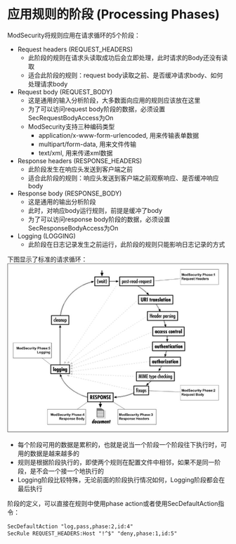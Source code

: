 # 应用规则的阶段 (Processing Phases)

ModSecurity将规则应用在请求循环的5个阶段：
  + Request headers (REQUEST_HEADERS)
    + 此阶段的规则在请求头读取成功后会立即处理，此时请求的Body还没有读取
    + 适合此阶段的规则：request body读取之前、是否缓冲请求body、如何处理请求body
  + Request body (REQUEST_BODY)
    + 这是通用的输入分析阶段，大多数面向应用的规则应该放在这里
    + 为了可以访问request body阶段的数据，必须设置SecRequestBodyAccess为On
    + ModSecurity支持三种编码类型
      + application/x-www-form-urlencoded, 用来传输表单数据
      + multipart/form-data, 用来文件传输
      + text/xml, 用来传递xml数据
  + Response headers (RESPONSE_HEADERS)
    + 此阶段发生在响应头发送到客户端之前
    + 适合此阶段的规则：响应头发送到客户端之前观察响应、是否缓冲响应body
  + Response body (RESPONSE_BODY)
    + 这是通用的输出分析阶段
    + 此时，对响应body运行规则，前提是缓冲了body
    + 为了可以访问response body阶段的数据，必须设置SecResponseBodyAccess为On
  + Logging (LOGGING)
    + 此阶段在日志记录发生之前运行，此阶段的规则只能影响日志记录的方式

下图显示了标准的请求循环：
![request cycel](/images/phase.jpg)

+ 每个阶段可用的数据是累积的，也就是说当一个阶段一个阶段往下执行时，可用的数据是越来越多的
+ 规则是根据阶段执行的，即使两个规则在配置文件中相邻，如果不是同一阶段，是不会一个接一个地执行的
+ Logging阶段比较特殊，无论前面的阶段执行情况如何，Logging阶段都会在最后执行

阶段的定义，可以直接在规则中使用phase action或者使用SecDefaultAction指令：
```
SecDefaultAction "log,pass,phase:2,id:4"
SecRule REQUEST_HEADERS:Host "!^$" "deny,phase:1,id:5"
```

